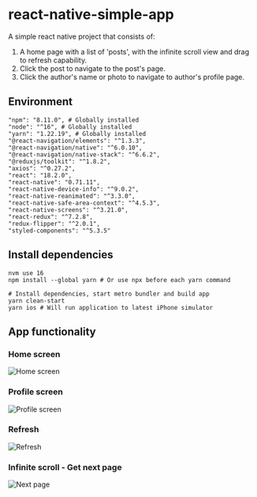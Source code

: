 # react-native-simple-app
A simple react native project that consists of:
1) A home page with a list of 'posts', with the infinite scroll view and drag to refresh capability.
2) Click the post to navigate to the post's page.
3) Click the author's name or photo to navigate to author's profile page.

## Environment
```shell
"npm": "8.11.0", # Globally installed
"node": "^16", # Globally installed
"yarn": "1.22.19", # Globally installed
"@react-navigation/elements": "^1.3.3",
"@react-navigation/native": "^6.0.10",
"@react-navigation/native-stack": "^6.6.2",
"@reduxjs/toolkit": "^1.8.2",
"axios": "^0.27.2",
"react": "18.2.0",
"react-native": "0.71.11",
"react-native-device-info": "^9.0.2",
"react-native-reanimated": "^3.3.0",
"react-native-safe-area-context": "^4.5.3",
"react-native-screens": "^3.21.0",
"react-redux": "^7.2.8",
"redux-flipper": "^2.0.1",
"styled-components": "^5.3.5"
```

## Install dependencies

```shell
nvm use 16
npm install --global yarn # Or use npx before each yarn command

# Install dependencies, start metro bundler and build app
yarn clean-start
yarn ios # Will run application to latest iPhone simulator
```

## App functionality

### Home screen
![Home screen](screenshots/1.png)
### Profile screen
![Profile screen](screenshots/2.png)
### Refresh
![Refresh](screenshots/3.png)
### Infinite scroll - Get next page
![Next page](screenshots/4.png)

